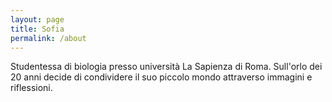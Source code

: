 ```yaml
---
layout: page
title: Sofia
permalink: /about
---
```


Studentessa di biologia presso università La Sapienza di Roma. Sull'orlo dei 20 anni decide di condividere il suo piccolo mondo attraverso immagini e riflessioni.
